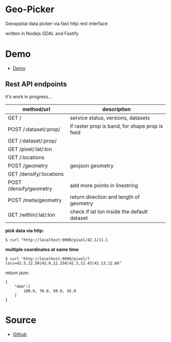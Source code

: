 Geo-Picker
==========

Geospatial data picker via fast http rest interface

written in Nodejs GDAL and Fastify

# Demo

* [Demo](https://opengeo.tech/geo-picker/)

## Rest API endpoints

it's work in progress...

|method/url  | description |
|---|---|
| GET / | service status, versions, datasets |
| POST /:dataset/:prop/ | if raster prop is band, for shape prop is field |
| GET /:dataset/:prop/ | |
| GET /pixel/:lat/:lon | |
| GET /:locations | |
| POST /geometry | geojson geometry |
| GET /densify/:locations | |
| POST /densify/geometry | add more points in linestring |
| POST /meta/geometry | return direction and length of geometry |
| GET /within/:lat/:lon | check if lat lon inside the default dataset |


**pick data via http:**
```
$ curl "http://localhost:9090/pixel/42.1/11.1
```

**multiple coordinates at same time**
```
$ curl "http://localhost:9090/pixel/?locs=42.5,12.50|42.6,12.250|42.3,12.43|42.13,12.66"
```
*return json:*
```
{
	"dem":[
		100.0, 76.0, 99.0, 45.0
	]
}
```

# Source

* [Github](https://github.com/opengeo-tech/geo-picker)
